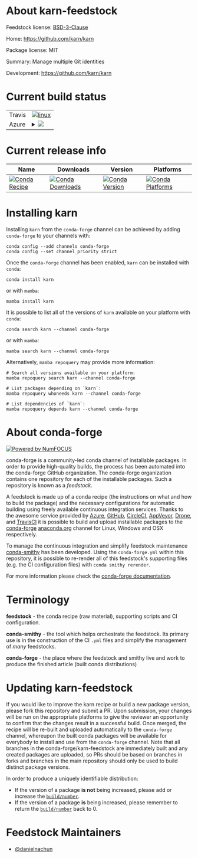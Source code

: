 About karn-feedstock
====================

Feedstock license: [BSD-3-Clause](https://github.com/conda-forge/karn-feedstock/blob/main/LICENSE.txt)

Home: https://github.com/karn/karn

Package license: MIT

Summary: Manage multiple Git identities

Development: https://github.com/karn/karn

Current build status
====================


<table><tr>
    <td>Travis</td>
    <td>
      <a href="https://app.travis-ci.com/conda-forge/karn-feedstock">
        <img alt="linux" src="https://img.shields.io/travis/com/conda-forge/karn-feedstock/main.svg?label=Linux">
      </a>
    </td>
  </tr>
    
  <tr>
    <td>Azure</td>
    <td>
      <details>
        <summary>
          <a href="https://dev.azure.com/conda-forge/feedstock-builds/_build/latest?definitionId=23438&branchName=main">
            <img src="https://dev.azure.com/conda-forge/feedstock-builds/_apis/build/status/karn-feedstock?branchName=main">
          </a>
        </summary>
        <table>
          <thead><tr><th>Variant</th><th>Status</th></tr></thead>
          <tbody><tr>
              <td>linux_64</td>
              <td>
                <a href="https://dev.azure.com/conda-forge/feedstock-builds/_build/latest?definitionId=23438&branchName=main">
                  <img src="https://dev.azure.com/conda-forge/feedstock-builds/_apis/build/status/karn-feedstock?branchName=main&jobName=linux&configuration=linux%20linux_64_" alt="variant">
                </a>
              </td>
            </tr><tr>
              <td>linux_aarch64</td>
              <td>
                <a href="https://dev.azure.com/conda-forge/feedstock-builds/_build/latest?definitionId=23438&branchName=main">
                  <img src="https://dev.azure.com/conda-forge/feedstock-builds/_apis/build/status/karn-feedstock?branchName=main&jobName=linux&configuration=linux%20linux_aarch64_" alt="variant">
                </a>
              </td>
            </tr><tr>
              <td>linux_ppc64le</td>
              <td>
                <a href="https://dev.azure.com/conda-forge/feedstock-builds/_build/latest?definitionId=23438&branchName=main">
                  <img src="https://dev.azure.com/conda-forge/feedstock-builds/_apis/build/status/karn-feedstock?branchName=main&jobName=linux&configuration=linux%20linux_ppc64le_" alt="variant">
                </a>
              </td>
            </tr><tr>
              <td>osx_64</td>
              <td>
                <a href="https://dev.azure.com/conda-forge/feedstock-builds/_build/latest?definitionId=23438&branchName=main">
                  <img src="https://dev.azure.com/conda-forge/feedstock-builds/_apis/build/status/karn-feedstock?branchName=main&jobName=osx&configuration=osx%20osx_64_" alt="variant">
                </a>
              </td>
            </tr><tr>
              <td>osx_arm64</td>
              <td>
                <a href="https://dev.azure.com/conda-forge/feedstock-builds/_build/latest?definitionId=23438&branchName=main">
                  <img src="https://dev.azure.com/conda-forge/feedstock-builds/_apis/build/status/karn-feedstock?branchName=main&jobName=osx&configuration=osx%20osx_arm64_" alt="variant">
                </a>
              </td>
            </tr><tr>
              <td>win_64</td>
              <td>
                <a href="https://dev.azure.com/conda-forge/feedstock-builds/_build/latest?definitionId=23438&branchName=main">
                  <img src="https://dev.azure.com/conda-forge/feedstock-builds/_apis/build/status/karn-feedstock?branchName=main&jobName=win&configuration=win%20win_64_" alt="variant">
                </a>
              </td>
            </tr>
          </tbody>
        </table>
      </details>
    </td>
  </tr>
</table>

Current release info
====================

| Name | Downloads | Version | Platforms |
| --- | --- | --- | --- |
| [![Conda Recipe](https://img.shields.io/badge/recipe-karn-green.svg)](https://anaconda.org/conda-forge/karn) | [![Conda Downloads](https://img.shields.io/conda/dn/conda-forge/karn.svg)](https://anaconda.org/conda-forge/karn) | [![Conda Version](https://img.shields.io/conda/vn/conda-forge/karn.svg)](https://anaconda.org/conda-forge/karn) | [![Conda Platforms](https://img.shields.io/conda/pn/conda-forge/karn.svg)](https://anaconda.org/conda-forge/karn) |

Installing karn
===============

Installing `karn` from the `conda-forge` channel can be achieved by adding `conda-forge` to your channels with:

```
conda config --add channels conda-forge
conda config --set channel_priority strict
```

Once the `conda-forge` channel has been enabled, `karn` can be installed with `conda`:

```
conda install karn
```

or with `mamba`:

```
mamba install karn
```

It is possible to list all of the versions of `karn` available on your platform with `conda`:

```
conda search karn --channel conda-forge
```

or with `mamba`:

```
mamba search karn --channel conda-forge
```

Alternatively, `mamba repoquery` may provide more information:

```
# Search all versions available on your platform:
mamba repoquery search karn --channel conda-forge

# List packages depending on `karn`:
mamba repoquery whoneeds karn --channel conda-forge

# List dependencies of `karn`:
mamba repoquery depends karn --channel conda-forge
```


About conda-forge
=================

[![Powered by
NumFOCUS](https://img.shields.io/badge/powered%20by-NumFOCUS-orange.svg?style=flat&colorA=E1523D&colorB=007D8A)](https://numfocus.org)

conda-forge is a community-led conda channel of installable packages.
In order to provide high-quality builds, the process has been automated into the
conda-forge GitHub organization. The conda-forge organization contains one repository
for each of the installable packages. Such a repository is known as a *feedstock*.

A feedstock is made up of a conda recipe (the instructions on what and how to build
the package) and the necessary configurations for automatic building using freely
available continuous integration services. Thanks to the awesome service provided by
[Azure](https://azure.microsoft.com/en-us/services/devops/), [GitHub](https://github.com/),
[CircleCI](https://circleci.com/), [AppVeyor](https://www.appveyor.com/),
[Drone](https://cloud.drone.io/welcome), and [TravisCI](https://travis-ci.com/)
it is possible to build and upload installable packages to the
[conda-forge](https://anaconda.org/conda-forge) [anaconda.org](https://anaconda.org/)
channel for Linux, Windows and OSX respectively.

To manage the continuous integration and simplify feedstock maintenance
[conda-smithy](https://github.com/conda-forge/conda-smithy) has been developed.
Using the ``conda-forge.yml`` within this repository, it is possible to re-render all of
this feedstock's supporting files (e.g. the CI configuration files) with ``conda smithy rerender``.

For more information please check the [conda-forge documentation](https://conda-forge.org/docs/).

Terminology
===========

**feedstock** - the conda recipe (raw material), supporting scripts and CI configuration.

**conda-smithy** - the tool which helps orchestrate the feedstock.
                   Its primary use is in the construction of the CI ``.yml`` files
                   and simplify the management of *many* feedstocks.

**conda-forge** - the place where the feedstock and smithy live and work to
                  produce the finished article (built conda distributions)


Updating karn-feedstock
=======================

If you would like to improve the karn recipe or build a new
package version, please fork this repository and submit a PR. Upon submission,
your changes will be run on the appropriate platforms to give the reviewer an
opportunity to confirm that the changes result in a successful build. Once
merged, the recipe will be re-built and uploaded automatically to the
`conda-forge` channel, whereupon the built conda packages will be available for
everybody to install and use from the `conda-forge` channel.
Note that all branches in the conda-forge/karn-feedstock are
immediately built and any created packages are uploaded, so PRs should be based
on branches in forks and branches in the main repository should only be used to
build distinct package versions.

In order to produce a uniquely identifiable distribution:
 * If the version of a package **is not** being increased, please add or increase
   the [``build/number``](https://docs.conda.io/projects/conda-build/en/latest/resources/define-metadata.html#build-number-and-string).
 * If the version of a package **is** being increased, please remember to return
   the [``build/number``](https://docs.conda.io/projects/conda-build/en/latest/resources/define-metadata.html#build-number-and-string)
   back to 0.

Feedstock Maintainers
=====================

* [@danielnachun](https://github.com/danielnachun/)

